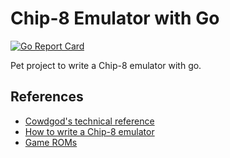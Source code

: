 # Chip-8 Emulator with Go 
[![Go Report Card](https://goreportcard.com/badge/github.com/kunalpowar/gochip8)](https://goreportcard.com/report/github.com/kunalpowar/gochip8)

Pet project to write a Chip-8 emulator with go.

## References
* [Cowdgod's technical reference](http://devernay.free.fr/hacks/chip8/C8TECH10.HTM)
* [How to write a Chip-8 emulator](http://www.multigesture.net/articles/how-to-write-an-emulator-chip-8-interpreter/)
* [Game ROMs](https://github.com/mir3z/chip8-emu/tree/master/roms)
